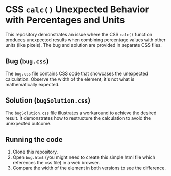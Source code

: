 # CSS `calc()` Unexpected Behavior with Percentages and Units

This repository demonstrates an issue where the CSS `calc()` function produces unexpected results when combining percentage values with other units (like pixels).  The bug and solution are provided in separate CSS files.

## Bug (`bug.css`)
The `bug.css` file contains CSS code that showcases the unexpected calculation.  Observe the width of the element; it's not what is mathematically expected.

## Solution (`bugSolution.css`)
The `bugSolution.css` file illustrates a workaround to achieve the desired result.  It demonstrates how to restructure the calculation to avoid the unexpected outcome.

## Running the code
1. Clone this repository.
2. Open `bug.html` (you might need to create this simple html file which references the css file) in a web browser.
3. Compare the width of the element in both versions to see the difference.